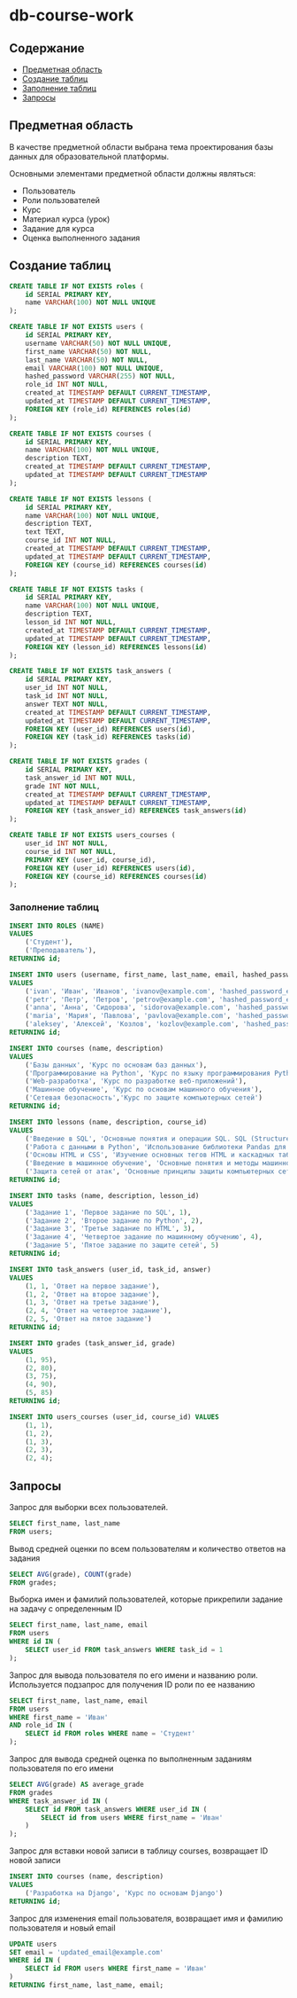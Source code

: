 # db-course-work

## Содержание

* [Предметная область](#description)
* [Создание таблиц](#create)
* [Заполнение таблиц](#insert)
* [Запросы](#queries)

## Предметная область <a name="description"></a>
В качестве предметной области выбрана тема проектирования базы данных для образовательной платформы. 

Основными элементами предметной области должны являться:
-  Пользователь
-  Роли пользователей
-  Курс
-  Материал курса (урок)
-  Задание для курса
-  Оценка выполненного задания

## Создание таблиц <a name="create"></a>

```SQL
CREATE TABLE IF NOT EXISTS roles (
	id SERIAL PRIMARY KEY,
	name VARCHAR(100) NOT NULL UNIQUE
);

CREATE TABLE IF NOT EXISTS users (
	id SERIAL PRIMARY KEY,
	username VARCHAR(50) NOT NULL UNIQUE,
	first_name VARCHAR(50) NOT NULL,
	last_name VARCHAR(50) NOT NULL,
	email VARCHAR(100) NOT NULL UNIQUE,
	hashed_password VARCHAR(255) NOT NULL,
	role_id INT NOT NULL,
	created_at TIMESTAMP DEFAULT CURRENT_TIMESTAMP,
	updated_at TIMESTAMP DEFAULT CURRENT_TIMESTAMP,
	FOREIGN KEY (role_id) REFERENCES roles(id)
);

CREATE TABLE IF NOT EXISTS courses (
	id SERIAL PRIMARY KEY,
	name VARCHAR(100) NOT NULL UNIQUE,
	description TEXT,
	created_at TIMESTAMP DEFAULT CURRENT_TIMESTAMP,
	updated_at TIMESTAMP DEFAULT CURRENT_TIMESTAMP
);

CREATE TABLE IF NOT EXISTS lessons (
	id SERIAL PRIMARY KEY,
	name VARCHAR(100) NOT NULL UNIQUE,
	description TEXT,
	text TEXT,
	course_id INT NOT NULL,
	created_at TIMESTAMP DEFAULT CURRENT_TIMESTAMP,
	updated_at TIMESTAMP DEFAULT CURRENT_TIMESTAMP,
	FOREIGN KEY (course_id) REFERENCES courses(id)
);

CREATE TABLE IF NOT EXISTS tasks (
	id SERIAL PRIMARY KEY,
	name VARCHAR(100) NOT NULL UNIQUE,
	description TEXT,
	lesson_id INT NOT NULL,
	created_at TIMESTAMP DEFAULT CURRENT_TIMESTAMP,
	updated_at TIMESTAMP DEFAULT CURRENT_TIMESTAMP,
	FOREIGN KEY (lesson_id) REFERENCES lessons(id)
);

CREATE TABLE IF NOT EXISTS task_answers (
	id SERIAL PRIMARY KEY,
	user_id INT NOT NULL,
	task_id INT NOT NULL,
	answer TEXT NOT NULL,
	created_at TIMESTAMP DEFAULT CURRENT_TIMESTAMP,
	updated_at TIMESTAMP DEFAULT CURRENT_TIMESTAMP,
	FOREIGN KEY (user_id) REFERENCES users(id),
	FOREIGN KEY (task_id) REFERENCES tasks(id)
);

CREATE TABLE IF NOT EXISTS grades (
	id SERIAL PRIMARY KEY,
	task_answer_id INT NOT NULL,
	grade INT NOT NULL,
	created_at TIMESTAMP DEFAULT CURRENT_TIMESTAMP,
	updated_at TIMESTAMP DEFAULT CURRENT_TIMESTAMP,
	FOREIGN KEY (task_answer_id) REFERENCES task_answers(id)
);

CREATE TABLE IF NOT EXISTS users_courses (
	user_id INT NOT NULL,
	course_id INT NOT NULL,
	PRIMARY KEY (user_id, course_id),
	FOREIGN KEY (user_id) REFERENCES users(id),
	FOREIGN KEY (course_id) REFERENCES courses(id)
);
```

### Заполнение таблиц <a name="insert"></a>

```SQL
INSERT INTO ROLES (NAME)
VALUES
	('Студент'),
	('Преподаватель'),
RETURNING id;

INSERT INTO users (username, first_name, last_name, email, hashed_password, role_id) 
VALUES
	('ivan', 'Иван', 'Иванов', 'ivanov@example.com', 'hashed_password_example', 1),
	('petr', 'Петр', 'Петров', 'petrov@example.com', 'hashed_password_example', 1),
	('anna', 'Анна', 'Сидорова', 'sidorova@example.com', 'hashed_password_example', 1),
	('maria', 'Мария', 'Павлова', 'pavlova@example.com', 'hashed_password_example', 2),
	('aleksey', 'Алексей', 'Козлов', 'kozlov@example.com', 'hashed_password_example', 1)
RETURNING id;

INSERT INTO courses (name, description) 
VALUES
	('Базы данных', 'Курс по основам баз данных'),
	('Программирование на Python', 'Курс по языку программирования Python'),
	('Web-разработка', 'Курс по разработке веб-приложений'),
	('Машинное обучение', 'Курс по основам машинного обучения'),
	('Сетевая безопасность','Курс по защите компьютерных сетей')
RETURNING id;

INSERT INTO lessons (name, description, course_id) 
VALUES
	('Введение в SQL', 'Основные понятия и операции SQL. SQL (Structured Query Language) — язык структурированных запросов.', 1),
	('Работа с данными в Python', 'Использование библиотеки Pandas для анализа данных в Python.', 1),
	('Основы HTML и CSS', 'Изучение основных тегов HTML и каскадных таблиц стилей (CSS).', 1),
	('Введение в машинное обучение', 'Основные понятия и методы машинного обучения.', 2),
	('Защита сетей от атак', 'Основные принципы защиты компьютерных сетей от хакерских атак.', 3)
RETURNING id;

INSERT INTO tasks (name, description, lesson_id) 
VALUES
	('Задание 1', 'Первое задание по SQL', 1),
	('Задание 2', 'Второе задание по Python', 2),
	('Задание 3', 'Третье задание по HTML', 3),
	('Задание 4', 'Четвертое задание по машинному обучению', 4),
	('Задание 5', 'Пятое задание по защите сетей', 5)
RETURNING id;

INSERT INTO task_answers (user_id, task_id, answer)
VALUES 
	(1, 1, 'Ответ на первое задание'),
	(1, 2, 'Ответ на второе задание'),
	(1, 3, 'Ответ на третье задание'),
	(2, 4, 'Ответ на четвертое задание'),
	(2, 5, 'Ответ на пятое задание')
RETURNING id;

INSERT INTO grades (task_answer_id, grade) 
VALUES
	(1, 95),
	(2, 80),
	(3, 75),
	(4, 90),
	(5, 85)
RETURNING id;

INSERT INTO users_courses (user_id, course_id) VALUES
	(1, 1),
	(1, 2),
	(1, 3),
	(2, 3),
	(2, 4);
```


## Запросы <a name="queries"></a>

Запрос для выборки всех пользователей. 

```SQL
SELECT first_name, last_name 
FROM users;
```

Вывод средней оценки по всем пользователям и количество ответов на задания

```SQL
SELECT AVG(grade), COUNT(grade)
FROM grades;
```

Выборка имен и фамилий пользователей, которые прикрепили задание на задачу с определенным ID

```SQL
SELECT first_name, last_name, email
FROM users
WHERE id IN (
	SELECT user_id FROM task_answers WHERE task_id = 1
);
```

Запрос для вывода пользователя по его имени и названию роли. Используется подзапрос для получения ID роли по ее названию

```SQL
SELECT first_name, last_name, email 
FROM users 
WHERE first_name = 'Иван'
AND role_id IN (
	SELECT id FROM roles WHERE name = 'Студент'
);
```


Запрос для вывода средней оценка по выполненным заданиям пользователя по его имени

```SQL
SELECT AVG(grade) AS average_grade
FROM grades
WHERE task_answer_id IN (
	SELECT id FROM task_answers WHERE user_id IN (
		SELECT id from users WHERE first_name = 'Иван'
	)
);
```


Запрос для вставки новой записи в таблицу courses, возвращает ID новой записи

```SQL
INSERT INTO courses (name, description) 
VALUES
	('Разработка на Django', 'Курс по основам Django')
RETURNING id;
```


Запрос для изменения email пользователя, возвращает имя и фамилию пользователя и новый email

```SQL
UPDATE users
SET email = 'updated_email@example.com'
WHERE id IN (
	SELECT id FROM users WHERE first_name = 'Иван'
)
RETURNING first_name, last_name, email;
```
